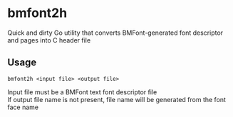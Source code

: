 # bmfont2h

Quick and dirty Go utility that converts BMFont-generated font descriptor and pages into C header file

## Usage

```
bmfont2h <input file> <output file>
```

Input file must be a BMFont text font descriptor file  
If output file name is not present, file name will be generated from the font face name